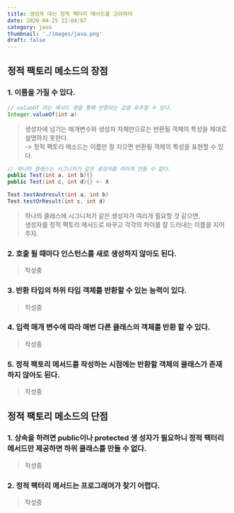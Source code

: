 ```yaml
---
title: 생성자 대신 정적 팩터리 메서드를 고려하라
date: 2020-04-25 22:04:67
category: java
thumbnail: './images/java.png'
draft: false
---
```


## 정적 팩토리 메소드의 장점
### 1. 이름을 가질 수 있다.
```java
// valueOf 라는 메서드 명을 통해 반환되는 값을 유추할 수 있다. 
Integer.valueOf(int a)
```  
> 생성자에 넘기는 매개변수와 생성자 자체만으로는 반환될 객체의 특성을 제대로 설명하지 못한다.  
-> 정적 팩토리 메소드는 이름만 잘 지으면 반환될 객체의 특성을 표현할 수 있다.
```java
// 하나의 클래스는 시그니처가 같은 생성자를 여러개 만들 수 없다. 
public Test(int a, int b){}
public Test(int c, int d){} <- X

Test.testAndresult(int a, int b)
Test.testOrResult(int c, int d)
```  
> 하나의 클래스에 시그니처가 같은 생성자가 여러개 필요할 것 같으면,   
> 생성자를 정적 팩토리 메서드로 바꾸고 각각의 차이를 잘 드러내는 이름을 지어주자.   

### 2. 호출 될 때마다 인스턴스를 새로 생성하지 않아도 된다.
> 작성중

### 3. 반환 타입의 하위 타입 객체를 반환할 수 있는 능력이 있다.
> 작성중

### 4. 입력 매개 변수에 따라 매번 다른 클래스의 객체를 반환 할 수 있다.
> 작성중

### 5. 정적 팩토리 메서드를 작성하는 시점에는 반환할 객체의 클래스가 존재 하지 않아도 된다.
> 작성중


## 정적 팩토리 메소드의 단점
### 1. 상속을 하려면 public이나 protected 생 성자가 필요하니 정적 팩터리 메서드만 제공하면 하위 클래스를 만들 수 없다.
> 작성중

### 2. 정적 팩터리 메서드는 프로그래머가 찾기 어렵다.
> 작성중


